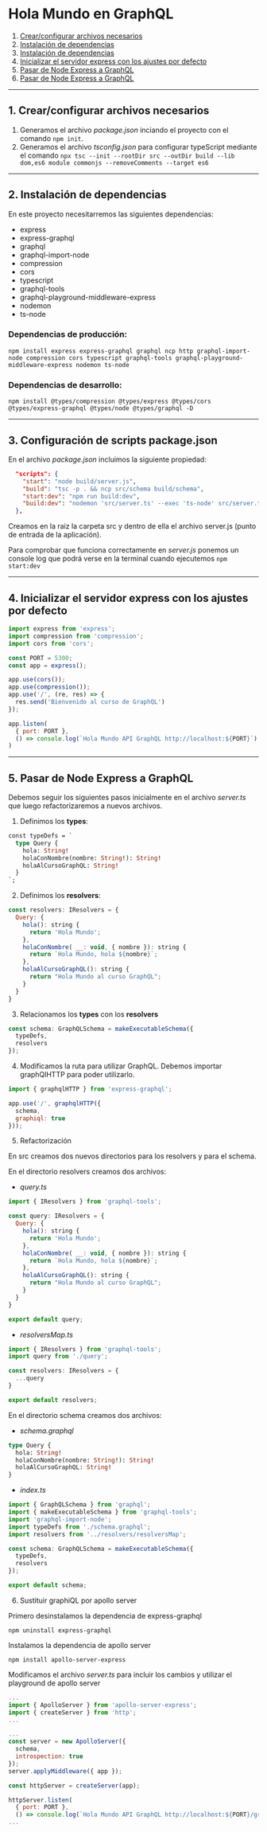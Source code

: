 # Hola Mundo en GraphQL


1. [Crear/configurar archivos necesarios](#config)
2. [Instalación de dependencias](#dependencies)
3. [Instalación de dependencias](#package)
4. [Inicializar el servidor express con los ajustes por defecto](#express)
5. [Pasar de Node Express a GraphQL](#to-graphql)
5. [Pasar de Node Express a GraphQL](#to-graphql)

<hr>

<a name="config"></a>

## 1. Crear/configurar archivos necesarios

1. Generamos el archivo *package.json* inciando el proyecto con el comando ```npm init```.
2. Generamos el archivo *tsconfig.json* para configurar typeScript mediante el comando ```npx tsc --init --rootDir src --outDir build --lib dom,es6 module commonjs --removeComments --target es6```

<hr>

<a name="dependencies"></a>

## 2. Instalación de dependencias

En este proyecto necesitarremos las siguientes dependencias:
- express
- express-graphql
- graphql
- graphql-import-node
- compression
- cors
- typescript
- graphql-tools
- graphql-playground-middleware-express
- nodemon
- ts-node

### Dependencias de producción:
```npm install express express-graphql graphql ncp http graphql-import-node compression cors typescript graphql-tools graphql-playground-middleware-express nodemon ts-node```

### Dependencias de desarrollo:
```npm install @types/compression @types/express @types/cors @types/express-graphql @types/node @types/graphql -D```

<hr>

<a name="package"></a>

## 3. Configuración de scripts package.json

En el archivo *package.json* incluimos la siguiente propiedad:
~~~json
  "scripts": {
    "start": "node build/server.js",
    "build": "tsc -p . && ncp src/schema build/schema",
    "start:dev": "npm run build:dev",
    "build:dev": "nodemon 'src/server.ts' --exec 'ts-node' src/server.ts -e ts.graphql"
  },
  ~~~

Creamos en la raiz la carpeta src y dentro de ella el archivo server.js (punto de entrada de la aplicación).

Para comprobar que funciona correctamente en *server.js* ponemos un console log que podrá verse en la terminal cuando ejecutemos ```npm start:dev```

<hr>

<a name="express"></a>

## 4. Inicializar el servidor express con los ajustes por defecto

~~~js
import express from 'express';
import compression from 'compression';
import cors from 'cors';

const PORT = 5300;
const app = express();

app.use(cors());
app.use(compression());
app.use('/', (re, res) => {
  res.send('Bienvenido al curso de GraphQL')
});

app.listen(
  { port: PORT },
  () => console.log(`Hola Mundo API GraphQL http://localhost:${PORT}`)
)
~~~

<hr>

<a name="to-graphql"></a>

## 5. Pasar de Node Express a GraphQL

Debemos seguir los siguientes pasos inicialmente en el archivo *server.ts* que luego refactorizaremos a nuevos archivos.

1. Definimos los **types**:
~~~graphql
const typeDefs = `
  type Query {
    hola: String!
    holaConNombre(nombre: String!): String!
    holaAlCursoGraphQL: String!
  }
`;
~~~

2. Definimos los **resolvers**:
~~~js
const resolvers: IResolvers = {
  Query: {
    hola(): string {
      return 'Hola Mundo';
    },
    holaConNombre( __: void, { nombre }): string {
      return `Hola Mundo, hola ${nombre}`;
    },
    holaAlCursoGraphQL(): string {
      return "Hola Mundo al curso GraphQL";
    }
  }
}
~~~

3. Relacionamos los **types** con los **resolvers**

~~~js
const schema: GraphQLSchema = makeExecutableSchema({
  typeDefs,
  resolvers
});
~~~

4. Modificamos la ruta para utilizar GraphQL. Debemos importar graphQlHTTP para poder utilizarlo.

~~~js
import { graphqlHTTP } from 'express-graphql';

app.use('/', graphqlHTTP({
  schema,
  graphiql: true
}));
~~~

5. Refactorización

En src creamos dos nuevos directorios para los resolvers y para el schema.

En el directorio resolvers creamos dos archivos:

- *query.ts*
~~~js
import { IResolvers } from 'graphql-tools';

const query: IResolvers = {
  Query: {
    hola(): string {
      return 'Hola Mundo';
    },
    holaConNombre( __: void, { nombre }): string {
      return `Hola Mundo, hola ${nombre}`;
    },
    holaAlCursoGraphQL(): string {
      return "Hola Mundo al curso GraphQL";
    }
  }
}

export default query;
~~~

- *resolversMap.ts*
~~~js
import { IResolvers } from 'graphql-tools';
import query from './query';

const resolvers: IResolvers = {
  ...query
}

export default resolvers;
~~~

En el directorio schema creamos dos archivos:

- *schema.graphql*
~~~graphql
type Query {
  hola: String!
  holaConNombre(nombre: String!): String!
  holaAlCursoGraphQL: String!
}
~~~

- *index.ts*
~~~js
import { GraphQLSchema } from 'graphql';
import { makeExecutableSchema } from 'graphql-tools';
import 'graphql-import-node';
import typeDefs from './schema.graphql';
import resolvers from '../resolvers/resolversMap';

const schema: GraphQLSchema = makeExecutableSchema({
  typeDefs,
  resolvers
});

export default schema;
~~~

6. Sustituir graphiQL por apollo server

Primero desinstalamos la dependencia de express-graphql

```npm uninstall express-graphql```

Instalamos la dependencia de apollo server

```npm install apollo-server-express```

Modificamos el archivo *server.ts* para incluir los cambios y utilizar el playground de apollo server

~~~js
...
import { ApolloServer } from 'apollo-server-express';
import { createServer } from 'http';
...

...
const server = new ApolloServer({
  schema,
  introspection: true
});
server.applyMiddleware({ app });

const httpServer = createServer(app);

httpServer.listen(
  { port: PORT },
  () => console.log(`Hola Mundo API GraphQL http://localhost:${PORT}/graphql`)
...
~~~